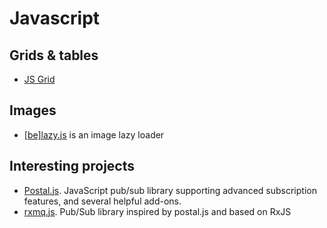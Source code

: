 # Javascript

## Grids & tables
 - [JS Grid](https://github.com/tabalinas/jsgrid)

## Images
 - [\[be\]lazy.js](http://dinbror.dk/blazy/) is an image lazy loader
 
## Interesting projects
 - [Postal.js](https://github.com/postaljs/postal.js). JavaScript pub/sub library supporting advanced subscription features, and several helpful add-ons.
 - [rxmq.js](https://github.com/rxmqjs/rxmq.js). Pub/Sub library inspired by postal.js and based on RxJS
